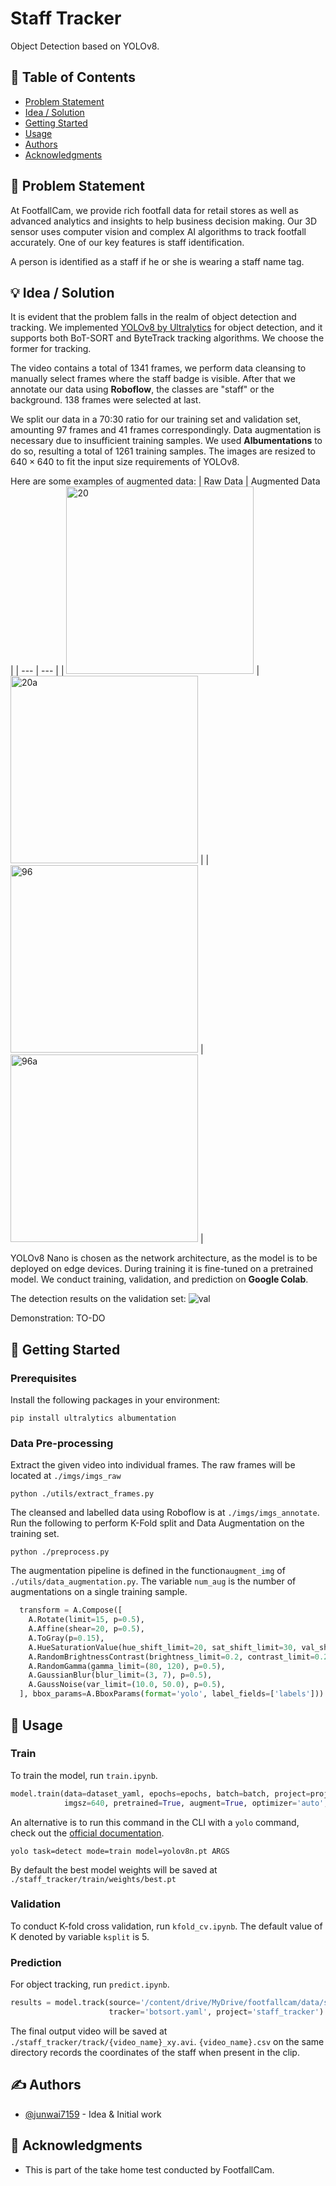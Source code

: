 # Staff Tracker
Object Detection based on YOLOv8.

## 📝 Table of Contents
- [Problem Statement](#problem_statement)
- [Idea / Solution](#idea)
- [Getting Started](#getting_started)
- [Usage](#usage)
- [Authors](#authors)
- [Acknowledgments](#acknowledgments)

## 🧐 Problem Statement <a name = "problem_statement"></a>
At FootfallCam, we provide rich footfall data for retail stores as well as advanced analytics and insights to help business decision making. Our 3D sensor uses computer vision and complex AI algorithms to track footfall accurately. One of our key features is staff identification. 

A person is identified as a staff if he or she is wearing a staff name tag. 

## 💡 Idea / Solution <a name = "idea"></a>
It is evident that the problem falls in the realm of object detection and tracking. We implemented [YOLOv8 by Ultralytics](https://github.com/ultralytics/ultralytics/tree/main) for object detection, and it supports both BoT-SORT and ByteTrack tracking algorithms. We choose the former for tracking. 

The video contains a total of 1341 frames, we perform data cleansing to manually select frames where the staff badge is visible. After that we annotate our data using **Roboflow**, the classes are "staff" or the background. 138 frames were selected at last. 

We split our data in a 70:30 ratio for our training set and validation set, amounting 97 frames and 41 frames correspondingly. Data augmentation is necessary due to insufficient training samples. We used **Albumentations** to do so, resulting a total of 1261 training samples. The images are resized to $640 \times 640$ to fit the input size requirements of YOLOv8.

Here are some examples of augmented data:
| Raw Data | Augmented Data |
| --- | --- |
| <img src="./media/0020.jpg" alt="20" height="300"> | <img src="./media/0020_8.jpg" alt="20a" height="300"> |
| <img src="./media/0096.jpg" alt="96" height="300"> | <img src="./media/0096_8.jpg" alt="96a" height="300"> |

YOLOv8 Nano is chosen as the network architecture, as the model is to be deployed on edge devices.
During training it is fine-tuned on a pretrained model. We conduct training, validation, and prediction on **Google Colab**.

The detection results on the validation set:
![val](./media/val_batch0_labels.jpg)

Demonstration:
TO-DO


## 🏁 Getting Started <a name = "getting_started"></a>
### Prerequisites
Install the following packages in your environment:
```
pip install ultralytics albumentation
```

### Data Pre-processing
Extract the given video into individual frames. The raw frames will be located at `./imgs/imgs_raw`
```
python ./utils/extract_frames.py
```

The cleansed and labelled data using Roboflow is at `./imgs/imgs_annotate`. Run the following to perform K-Fold split and Data Augmentation on the training set.
```
python ./preprocess.py
```

The augmentation pipeline is defined in the function`augment_img` of `./utils/data_augmentation.py`. The variable `num_aug` is the number of augmentations on a single training sample.
```python
  transform = A.Compose([
    A.Rotate(limit=15, p=0.5),
    A.Affine(shear=20, p=0.5),
    A.ToGray(p=0.15),
    A.HueSaturationValue(hue_shift_limit=20, sat_shift_limit=30, val_shift_limit=20, p=0.5),
    A.RandomBrightnessContrast(brightness_limit=0.2, contrast_limit=0.2, p=0.5),
    A.RandomGamma(gamma_limit=(80, 120), p=0.5),
    A.GaussianBlur(blur_limit=(3, 7), p=0.5),
    A.GaussNoise(var_limit=(10.0, 50.0), p=0.5),
  ], bbox_params=A.BboxParams(format='yolo', label_fields=['labels']))
```

## 🎈 Usage <a name="usage"></a>
### Train
To train the model, run `train.ipynb`. 
```python
model.train(data=dataset_yaml, epochs=epochs, batch=batch, project=project,
            imgsz=640, pretrained=True, augment=True, optimizer='auto', single_cls=True)
```

An alternative is to run this command in the CLI with a `yolo` command, check out the [official documentation](https://docs.ultralytics.com/usage/cli/).
```
yolo task=detect mode=train model=yolov8n.pt ARGS
```

By default the best model weights will be saved at `./staff_tracker/train/weights/best.pt`

### Validation
To conduct K-fold cross validation, run `kfold_cv.ipynb`. The default value of K denoted by variable `ksplit` is 5.

### Prediction
For object tracking, run `predict.ipynb`. 
```python
results = model.track(source='/content/drive/MyDrive/footfallcam/data/sample.mp4', show=True, save=True,
                      tracker='botsort.yaml', project='staff_tracker')
```

The final output video will be saved at `./staff_tracker/track/{video_name}_xy.avi`. `{video_name}.csv` on the same directory records the coordinates of the staff when present in the clip.

## ✍️ Authors <a name = "authors"></a>
- [@junwai7159](https://github.com/junwai7159) - Idea & Initial work


## 🎉 Acknowledgments <a name = "acknowledgments"></a>
- This is part of the take home test conducted by FootfallCam.

